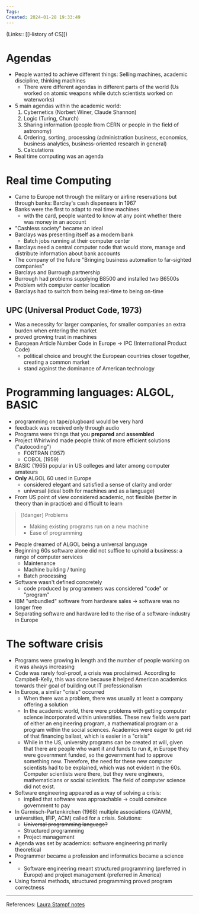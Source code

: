 ```yaml
---
Tags: 
Created: 2024-01-28 19:33:49
---
```

(Links:: [[History of CS]])
# Agendas
- People wanted to achieve different things: Selling machines, academic discipline, thinking machines
	- There were different agendas in different parts of the world (Us worked on atomic weapons while dutch scientists worked on waterworks)
- 5 main agendas within the academic world:
	1. Cybernetics (Norbert Winer, Claude Shannon)
	2. Logic (Turing, Church)
	3. Sharing information (people from CERN or people in the field of astronomy)
	4. Ordering, sorting, processing (administration business, economics, business analytics, business-oriented research in general)
	5. Calculations
- Real time computing was an agenda
# Real time Computing
- Came to Europe not through the military or airline reservations but through banks: Barclay's cash dispensers in 1967
- Banks were the first to adapt to real time machines
	- with the card, people wanted to know at any point whether there was money in an account
- "Cashless society" became an ideal
- Barclays was presenting itself as a modern bank
	- Batch jobs running at their computer center
- Barclays need a central computer node that would store, manage and distribute information about bank accounts
- The company of the future "Bringing business automation to far-sighted companies"
- Barclays and Burrough partnership
- Burrough had problems supplying B8500 and installed two B6500s
- Problem with computer center location 
- Barclays had to switch from being real-time to being on-time
## UPC (Universal Product Code, 1973)
- Was a necessity for larger companies, for smaller companies an extra burden when entering the market
- proved growing trust in machines
- European Article Number Code in Europe -> IPC (International Product Code)
	- political choice and brought the European countries closer together, creating a common market
	- stand against the dominance of American technology
# Programming languages: ALGOL, BASIC
- programming on tape/plugboard would be very hard
- feedback was received only through audio
- Programs were things that you **prepared** and **assembled**
- Project Whirlwind made people think of more efficient solutions ("autocoding")
	- FORTRAN (1957)
	- COBOL (1959)
- BASIC (1965) popular in US colleges and later among computer amateurs
- **Only** ALGOL 60 used in Europe
	- considered elegant and satisfied a sense of clarity and order
	- universal (ideal both for machines and as a language)
- From US point of view considered academic, not flexible (better in theory than in practice) and difficult to learn

> [!danger] Problems
> - Making existing programs run on a new machine
> - Ease of programming

- People dreamed of ALGOL being a universal language
- Beginning 60s software alone did not suffice to uphold a business: a range of computer services
	- Maintenance
	- Machine building / tuning
	- Batch processing
- Software wasn't defined concretely
	- code produced by programmers was considered "code" or "program"
- IBM "unbundled" software from hardware sales -> software was no longer free
- Separating software and hardware led to the rise of a software-industry in Europe
# The software crisis
- Programs were growing in length and the number of people working on it was always increasing
- Code was rarely fool-proof, a crisis was proclaimed. According to Campbell-Kelly, this was done because it helped American academics towards their goal of building out IT professionalism
- In Europe, a similar "crisis" occurred
    - When there was a problem, there was usually at least a company offering a solution
    - In the academic world, there were problems with getting computer science incorporated within universities. These new fields were part of either an engineering program, a mathematical program or a program within the social sciences. Academics were eager to get rid of that financing ballast, which is easier in a "crisis"
    - While in the US, university programs can be created at will, given that there are people who want it and funds to run it, in Europe they were government funded, so the government had to approve something new. Therefore, the need for these new computer scientists had to be explained, which was not evident in the 60s. Computer scientists were there, but they were engineers, mathematicians or social scientists. The field of computer science did not exist.
- Software engineering appeared as a way of solving a crisis:
	- implied that software was approachable -> could convince government to pay
- In Garmisch-Partenkirchen (1968) multiple associations (GAMM, universities, IFIP, ACM) called for a crisis. Solutions:
	- ~~Universal programming language?~~
	- Structured programming
	- Project management
- Agenda was set by academics: software engineering primarily theoretical
- Programmer became a profession and informatics became a science
- - Software engineering meant structured programming (preferred in Europe) and project management (preferred in America)
- Using formal methods, structured programming proved program correctness

---
References: [Laura Stampf notes](https://lausta.notion.site/History-of-Science-3f32bd21a73148549e042b42fa95a602)